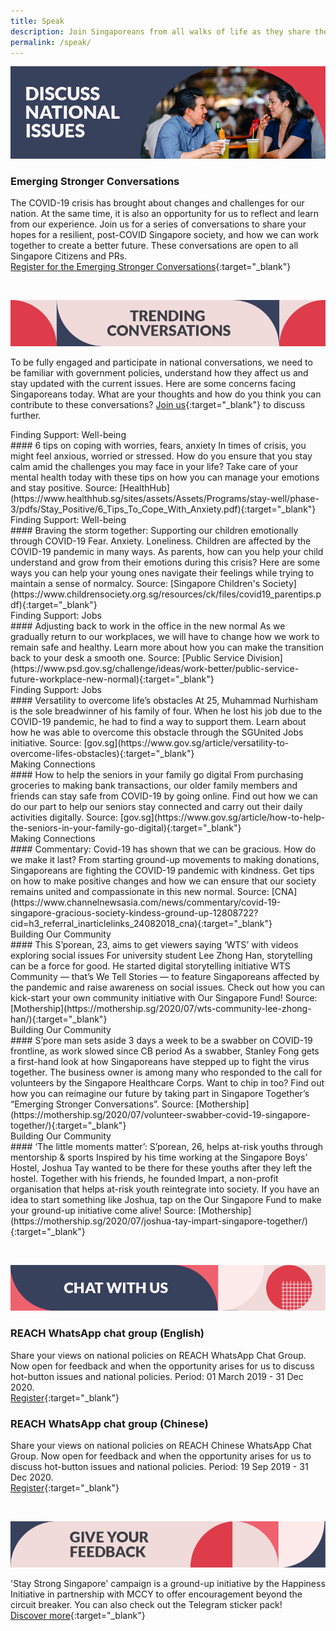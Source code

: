 ```yaml
---
title: Speak
description: Join Singaporeans from all walks of life as they share their views on national issues. Register now to participate.
permalink: /speak/
---
```


![Discuss national issues](/images/speak-header-1.jpg)

### Emerging Stronger Conversations

The COVID-19 crisis has brought about changes and challenges for our nation. At the same time, it is also an opportunity for us to reflect and learn from our experience. Join us for a series of conversations to share your hopes for a resilient, post-COVID Singapore society, and how we can work together to create a better future. These conversations are open to all Singapore Citizens and PRs.  
[Register for the Emerging Stronger Conversations](https://go.gov.sg/ESconversations/){:target="_blank"}

&nbsp;

![Trending conversations](/images/speak-header-2.jpg)

To be fully engaged and participate in national conversations, we need to be familiar with government policies, understand how they affect us and stay updated with the current issues. Here are some concerns facing Singaporeans today. What are your thoughts and how do you think you can contribute to these conversations? [Join us](https://www.reach.gov.sg/){:target="_blank"} to discuss further.

<div class="heading-pillar">Finding Support: Well-being</div> 
#### 6 tips on coping with worries, fears, anxiety  
In times of crisis, you might feel anxious, worried or stressed. How do you ensure that you stay calm amid the challenges you may face in your life? Take care of your mental health today with these tips on how you can manage your emotions and stay positive.  
Source: [HealthHub](https://www.healthhub.sg/sites/assets/Assets/Programs/stay-well/phase-3/pdfs/Stay_Positive/6_Tips_To_Cope_With_Anxiety.pdf){:target="_blank"}

<div class="heading-pillar">Finding Support: Well-being</div> 
#### Braving the storm together: Supporting our children emotionally through COVID-19 
Fear. Anxiety. Loneliness. Children are affected by the COVID-19 pandemic in many ways. As parents, how can you help your child understand and grow from their emotions during this crisis? Here are some ways you can help your young ones navigate their feelings while trying to maintain a sense of normalcy.  
Source: [Singapore Children's Society](https://www.childrensociety.org.sg/resources/ck/files/covid19_parentips.pdf){:target="_blank"}

<div class="heading-pillar">Finding Support: Jobs</div> 
#### Adjusting back to work in the office in the new normal 
As we gradually return to our workplaces, we will have to change how we work to remain safe and healthy. Learn more about how you can make the transition back to your desk a smooth one.  
Source: [Public Service Division](https://www.psd.gov.sg/challenge/ideas/work-better/public-service-future-workplace-new-normal){:target="_blank"}

<div class="heading-pillar">Finding Support: Jobs</div> 
#### Versatility to overcome life’s obstacles 
At 25, Muhammad Nurhisham is the sole breadwinner of his family of four. When he lost his job due to the COVID-19 pandemic, he had to find a way to support them. Learn about how he was able to overcome this obstacle through the SGUnited Jobs initiative.  
Source: [gov.sg](https://www.gov.sg/article/versatility-to-overcome-lifes-obstacles){:target="_blank"}

<div class="heading-pillar">Making Connections</div> 
#### How to help the seniors in your family go digital 
From purchasing groceries to making bank transactions, our older family members and friends can stay safe from COVID-19 by going online. Find out how we can do our part to help our seniors stay connected and carry out their daily activities digitally.  
Source: [gov.sg](https://www.gov.sg/article/how-to-help-the-seniors-in-your-family-go-digital){:target="_blank"}

<div class="heading-pillar">Making Connections</div> 
#### Commentary: Covid-19 has shown that we can be gracious. How do we make it last? 
From starting ground-up movements to making donations, Singaporeans are fighting the COVID-19 pandemic with kindness. Get tips on how to make positive changes and how we can ensure that our society remains united and compassionate in this new normal.  
Source: [CNA](https://www.channelnewsasia.com/news/commentary/covid-19-singapore-gracious-society-kindess-ground-up-12808722?cid=h3_referral_inarticlelinks_24082018_cna){:target="_blank"}

<div class="heading-pillar">Building Our Community</div>
#### This S’porean, 23, aims to get viewers saying ‘WTS’ with videos exploring social issues  
For university student Lee Zhong Han, storytelling can be a force for good. He started digital storytelling initiative WTS Community — that’s We Tell Stories — to feature Singaporeans affected by the pandemic and raise awareness on social issues. Check out how you can kick-start your own community initiative with Our Singapore Fund!  
Source: [Mothership](https://mothership.sg/2020/07/wts-community-lee-zhong-han/){:target="_blank"}

<div class="heading-pillar">Building Our Community</div>
#### S’pore man sets aside 3 days a week to be a swabber on COVID-19 frontline, as work slowed since CB period 
As a swabber, Stanley Fong gets a first-hand look at how Singaporeans have stepped up to fight the virus together. The business owner is among many who responded to the call for volunteers by the Singapore Healthcare Corps. Want to chip in too? Find out how you can reimagine our future by taking part in Singapore Together’s “Emerging Stronger Conversations”.  
Source: [Mothership](https://mothership.sg/2020/07/volunteer-swabber-covid-19-singapore-together/){:target="_blank"}

<div class="heading-pillar">Building Our Community</div>  
#### ‘The little moments matter’: S’porean, 26, helps at-risk youths through mentorship & sports  
Inspired by his time working at the Singapore Boys’ Hostel, Joshua Tay wanted to be there for these youths after they left the hostel. Together with his friends, he founded Impart, a non-profit organisation that helps at-risk youth reintegrate into society. If you have an idea to start something like Joshua, tap on the Our Singapore Fund to make your ground-up initiative come alive!  
Source: [Mothership](https://mothership.sg/2020/07/joshua-tay-impart-singapore-together/){:target="_blank"}

&nbsp;

![Chat with us](/images/speak-header-4.jpg)

### REACH WhatsApp chat group (English)

Share your views on national policies on REACH WhatsApp Chat Group. Now open for feedback and when the opportunity arises for us to discuss hot-button issues and national policies. Period: 01 March 2019 - 31 Dec 2020.  
[Register](https://gems.gevme.com/66596366/registration/order/form){:target="_blank"}

### REACH WhatsApp chat group (Chinese)

Share your views on national policies on REACH Chinese WhatsApp Chat Group. Now open for feedback and when the opportunity arises for us to discuss hot-button issues and national policies. Period: 19 Sep 2019 - 31 Dec 2020.  
[Register](https://gems.gevme.com/79200895/registration/order/form){:target="_blank"}  

&nbsp;

![Give your feedback](/images/speak-header-5.jpg)

'Stay Strong Singapore' campaign is a ground-up initiative by the Happiness Initiative in partnership with MCCY to offer encouragement beyond the circuit breaker. You can also check out the Telegram sticker pack!  
[Discover more](https://happinessinitiative.sg/stay-strong-sg){:target="_blank"}